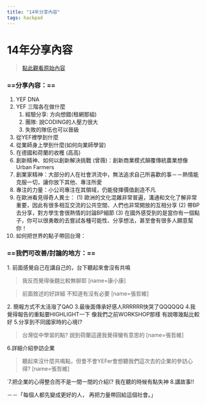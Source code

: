 ```yaml
---
title: "14年分享內容"
tags: hackpad
---
```


# 14年分享內容

> [點此觀看原始內容](https://g0v.hackpad.tw/0.3rm85qwaxea8m2t9)


### ==分享內容：==

1.  YEF DNA
2.  YEF 三階各在做什麼
    1.  經驗分享: 方向想錯(租網那組)
    2.  團隊: 說CODING的人壓力很大
    3.  失敗的隊伍也可以晉級
3.  從YEF裡學到什麼
4.  從業師身上學到什麼(如何向業師學習)
5.  在德國和荷蘭的收穫 (高高)
6.  創新精神、如何以創新解決挑戰 (曾薇)：創新商業模式顛覆傳統農業想像Urban Farmers
7.  創業家精神：大部分的人在社會洪流中，無法追求自己所喜歡的事－－熱情能克服一切，讓你放下其他、專注所愛
8.  專注的力量：小公司專注在其領域，仍能發揮價值創造不凡
9.  在歐洲看見得奇人異士： (1) 歐洲的文化混雜非常普遍，溝通和文化了解非常重要，因此有很多相互交流的公共空間、人們也非常開放的互相分享 (2) 帶BP去分享，對方學生會很熱情的討論BP細節 (3) 在國外感受到的是當你有一個點子，你可以很勇敢的去嘗試各種可能性、分享想法，甚至會有很多人願意幫你！
10.  如何把世界的點子帶回台灣：


### ==我們可改善/討論的地方：==

1\. 前面感覺自己在講自己的，台下聽起來會沒有共鳴
> 我反而覺得後麵比較無聊耶
> [name=康小康]

> 前面敘述的好詳細 不知道有沒有必要
> [name=張哲維]

2\. 簡報方式不太活潑了QAO
3.最後面傳承好感人RRRRRR快哭了QQQQQQ
4.我覺得報告的重點要HIGHLIGHT一下 像我們之前WORKSHOP那樣
有說哪幾點比較好
5.分享到不同國家時的心境(?
> 台灣從中學習的點? 說到荷蘭這邊我覺得蠻有意思的
> [name=張哲維]

6.詳細介紹參訪企業
> 聽起來沒什麼共鳴點，但會不會YEFer會想聽我們這次去的企業的參訪心得?
> [name=張哲維]

˙7.把企業的心得整合而不是一間一間的介紹(? 我在聽的時候有點失神
8.講故事!!


－－「每個人都先變成更好的人，
再把力量帶回給這個社會。」

